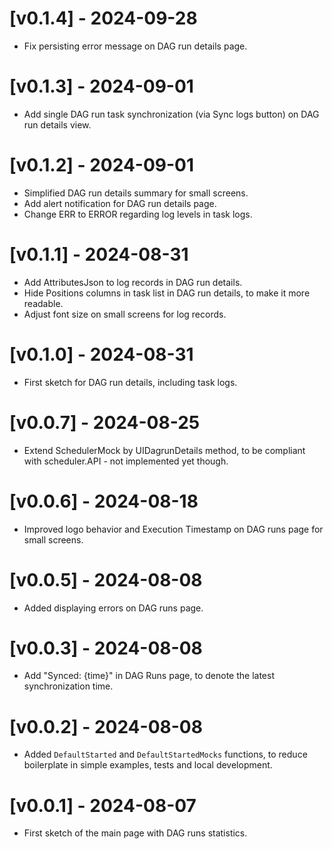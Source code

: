 # [v0.1.4] - 2024-09-28

- Fix persisting error message on DAG run details page.

# [v0.1.3] - 2024-09-01

- Add single DAG run task synchronization (via Sync logs button) on DAG run
    details view.

# [v0.1.2] - 2024-09-01

- Simplified DAG run details summary for small screens.
- Add alert notification for DAG run details page.
- Change ERR to ERROR regarding log levels in task logs.

# [v0.1.1] - 2024-08-31

- Add AttributesJson to log records in DAG run details.
- Hide Positions columns in task list in DAG run details, to make it more
readable.
- Adjust font size on small screens for log records.

# [v0.1.0] - 2024-08-31

- First sketch for DAG run details, including task logs.

# [v0.0.7] - 2024-08-25

- Extend SchedulerMock by UIDagrunDetails method, to be compliant with
scheduler.API - not implemented yet though.

# [v0.0.6] - 2024-08-18

- Improved logo behavior and Execution Timestamp on DAG runs page for small
screens.

# [v0.0.5] - 2024-08-08

- Added displaying errors on DAG runs page.

# [v0.0.3] - 2024-08-08

- Add "Synced: {time}" in DAG Runs page, to denote the latest synchronization
time.


# [v0.0.2] - 2024-08-08

- Added `DefaultStarted` and `DefaultStartedMocks` functions, to reduce
boilerplate in simple examples, tests and local development.


# [v0.0.1] - 2024-08-07

- First sketch of the main page with DAG runs statistics.
